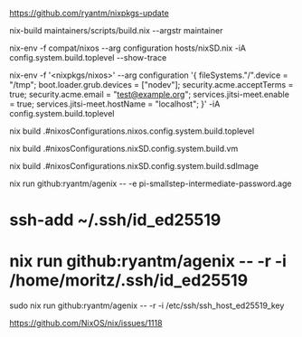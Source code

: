 https://github.com/ryantm/nixpkgs-update

nix-build maintainers/scripts/build.nix --argstr maintainer <name>

nix-env -f compat/nixos --arg configuration hosts/nixSD.nix -iA config.system.build.toplevel --show-trace


nix-env -f '<nixpkgs/nixos>' --arg configuration '{ fileSystems."/".device = "/tmp"; boot.loader.grub.devices = ["nodev"]; security.acme.acceptTerms = true; security.acme.email = "test@example.org"; services.jitsi-meet.enable = true; services.jitsi-meet.hostName = "localhost"; }' -iA config.system.build.toplevel


nix build .#nixosConfigurations.nixos.config.system.build.toplevel

nix build .#nixosConfigurations.nixSD.config.system.build.vm

nix build .#nixosConfigurations.nixSD.config.system.build.sdImage


nix run github:ryantm/agenix -- -e pi-smallstep-intermediate-password.age

# ssh-add ~/.ssh/id_ed25519
# nix run github:ryantm/agenix -- -r -i /home/moritz/.ssh/id_ed25519

sudo nix run github:ryantm/agenix -- -r -i /etc/ssh/ssh_host_ed25519_key

https://github.com/NixOS/nix/issues/1118

